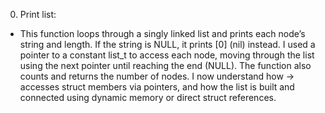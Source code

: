 0. Print list:

- This function loops through a singly linked list and prints each node’s string and length. If the string is NULL, it prints [0] (nil) instead. I used a pointer to a constant list_t to access each node, moving through the list using the next pointer until reaching the end (NULL). The function also counts and returns the number of nodes. I now understand how -> accesses struct members via pointers, and how the list is built and connected using dynamic memory or direct struct references.
